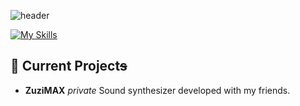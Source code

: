 
![header](https://capsule-render.vercel.app/api?text=Hi%20there!&animation=fadeIn&fontColor=f24b7c&color=282a36&height=180&fontAlignY=30&fontAlign=20&type=Waving)


[![My Skills](https://skillicons.dev/icons?i=c,cpp,cmake,rust,linux,git,haskell,latex,md,py)](https://skillicons.dev)


## 🔭 Current Project~~s~~
- **ZuziMAX** *private* Sound synthesizer developed with my friends.
